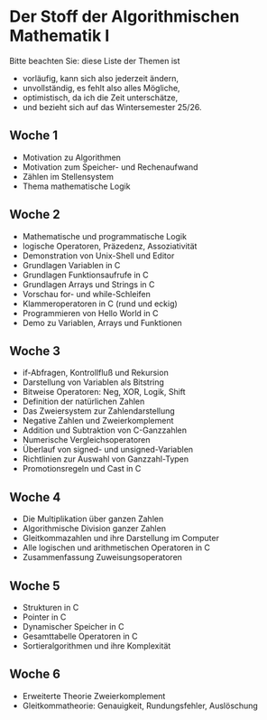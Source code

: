 
# Der Stoff der Algorithmischen Mathematik I

Bitte beachten Sie: diese Liste der Themen ist

 - vorläufig, kann sich also jederzeit ändern,
 - unvollständig, es fehlt also alles Mögliche,
 - optimistisch, da ich die Zeit unterschätze,
 - und bezieht sich auf das Wintersemester 25/26.

## Woche 1

 - Motivation zu Algorithmen
 - Motivation zum Speicher- und Rechenaufwand
 - Zählen im Stellensystem
 - Thema mathematische Logik

## Woche 2

 - Mathematische und programmatische Logik
 - logische Operatoren, Präzedenz, Assoziativität
 - Demonstration von Unix-Shell und Editor
 - Grundlagen Variablen in C
 - Grundlagen Funktionsaufrufe in C
 - Grundlagen Arrays und Strings in C
 - Vorschau for- und while-Schleifen
 - Klammeroperatoren in C (rund und eckig)
 - Programmieren von Hello World in C
 - Demo zu Variablen, Arrays und Funktionen

## Woche 3

 - if-Abfragen, Kontrollfluß und Rekursion
 - Darstellung von Variablen als Bitstring
 - Bitweise Operatoren: Neg, XOR, Logik, Shift
 - Definition der natürlichen Zahlen
 - Das Zweiersystem zur Zahlendarstellung
 - Negative Zahlen und Zweierkomplement
 - Addition und Subtraktion von C-Ganzzahlen
 - Numerische Vergleichsoperatoren
 - Überlauf von signed- und unsigned-Variablen
 - Richtlinien zur Auswahl von Ganzzahl-Typen
 - Promotionsregeln und Cast in C

## Woche 4

 - Die Multiplikation über ganzen Zahlen
 - Algorithmische Division ganzer Zahlen
 - Gleitkommazahlen und ihre Darstellung im Computer
 - Alle logischen und arithmetischen Operatoren in C
 - Zusammenfassung Zuweisungsoperatoren

## Woche 5

 - Strukturen in C
 - Pointer in C
 - Dynamischer Speicher in C
 - Gesamttabelle Operatoren in C
 - Sortieralgorithmen und ihre Komplexität

## Woche 6

 - Erweiterte Theorie Zweierkomplement
 - Gleitkommatheorie: Genauigkeit, Rundungsfehler, Auslöschung
